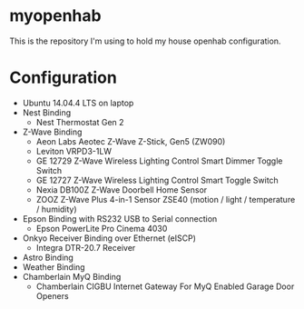 # myopenhab
This is the repository I'm using to hold my house openhab configuration.

# Configuration
* Ubuntu 14.04.4 LTS on laptop
* Nest Binding
  * Nest Thermostat Gen 2
* Z-Wave Binding
  * Aeon Labs Aeotec Z-Wave Z-Stick, Gen5 (ZW090)
  * Leviton VRPD3-1LW
  * GE 12729 Z-Wave Wireless Lighting Control Smart Dimmer Toggle Switch
  * GE 12727 Z-Wave Wireless Lighting Control Smart Toggle Switch
  * Nexia DB100Z Z-Wave Doorbell Home Sensor
  * ZOOZ Z-Wave Plus 4-in-1 Sensor ZSE40 (motion / light / temperature / humidity)
* Epson Binding with RS232 USB to Serial connection
  * Epson PowerLite Pro Cinema 4030
* Onkyo Receiver Binding over Ethernet (eISCP)
  * Integra DTR-20.7 Receiver
* Astro Binding
* Weather Binding
* Chamberlain MyQ Binding
  * Chamberlain CIGBU Internet Gateway For MyQ Enabled Garage Door Openers
